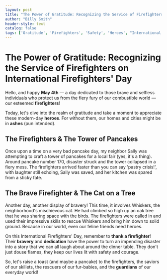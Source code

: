```yaml
---
layout: post
title: "The Power of Gratitude: Recognizing the Service of Firefighters on International Firefighters' Day"
author: "Billy Smith"
header-style: text
catalog: false
tags: ['Gratitude', 'Firefighters', 'Safety', 'Heroes', "International Firefighters' Day"]
---
```


# The Power of Gratitude: Recognizing the Service of Firefighters on International Firefighters' Day  

Hello, and happy **May 4th** — a day dedicated to those brave and selfless individuals who protect us from the fiery fury of our combustible world — our esteemed **firefighters**!  

Today, let's dive into the realm of gratitude and take a moment to appreciate these modern-day **heroes**. For without them, our homes and cities might be in **ashes** (pun intended).  

## The Firefighters & The Tower of Pancakes  
Once upon a time on a very bad pancake day, my neighbor Sally was attempting to craft a tower of pancakes for a local fair (yes, it's a thing). Around pancake number 170, disaster struck and the tower collapsed in a fiery mess. The firefighters arrived faster than you can say 'pastry crisis!', with laughter still echoing, Sally was saved, and her kitchen was spared from a sticky fate.   

## The Brave Firefighter & The Cat on a Tree  
Another day, another display of bravery! This time, it involves Whiskers, the neighborhood's mischievous cat. He had climbed so high up an oak tree that he was sharing space with the birds. The firefighters were called in and used their impressive skills to rescue Whiskers and bring him down to solid ground. Because in our world, even our feline friends need heroes.  

On this International Firefighters' Day, remember to **thank a firefighter**! Their **bravery** and **dedication** have the power to turn an impending disaster into a story that we can all laugh about around the dinner table. They don't just douse flames, they keep our lives lit with safety and courage.  

So, let's raise a toast (and maybe a pancake) to the firefighters, the saviors of our skillets, the rescuers of our fur-babies, and the **guardians** of our everyday world!  